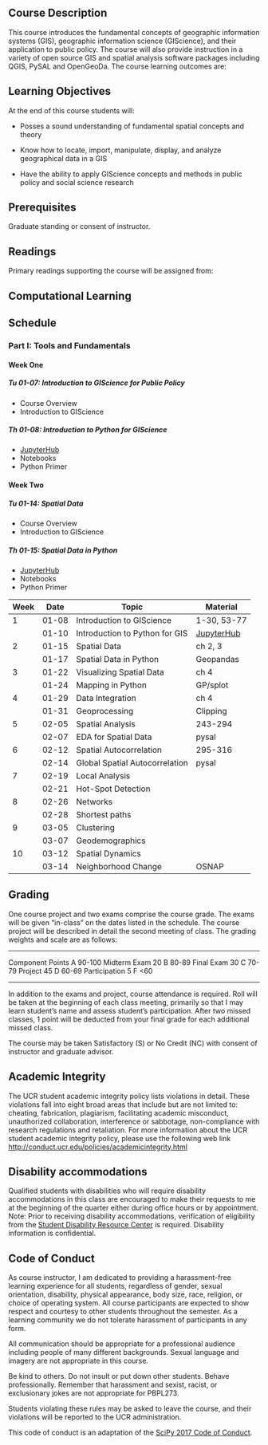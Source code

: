 ## Course Description

This course introduces the fundamental concepts of geographic
information systems (GIS), geographic information science (GIScience),
and their application to public policy. The course will also provide
instruction in a variety of open source GIS and spatial analysis
software packages including QGIS, PySAL and OpenGeoDa. The course
learning outcomes are:

## Learning Objectives

At the end of this course students will:


-   Posses a sound understanding of fundamental spatial concepts and theory

-   Know how to locate, import, manipulate, display, and analyze
    geographical data in a GIS

-   Have the ability to apply GIScience concepts and methods in public policy and
    social science research

## Prerequisites

Graduate standing or consent of instructor.

## Readings

Primary readings supporting the course will be assigned from:



## Computational Learning


## Schedule


### Part I: Tools and Fundamentals

#### Week One

##### Tu 01-07: Introduction to GIScience for Public Policy

* Course Overview
* Introduction to GIScience 

##### Th 01-08: Introduction to Python for GIScience

* [JupyterHub][JupyterHub]
* Notebooks
* Python Primer

#### Week Two

##### Tu 01-14: Spatial Data

* Course Overview
* Introduction to GIScience 

##### Th 01-15: Spatial Data in Python

* [JupyterHub][JupyterHub]
* Notebooks
* Python Primer



| Week |  Date | Topic                          | Material                 |
|------|-------|--------------------------------|--------------------------|
|    1 | 01-08 | Introduction to GIScience      | 1-30, 53-77              |
|      | 01-10 | Introduction to Python for GIS | [JupyterHub][JupyterHub] |
|    2 | 01-15 | Spatial Data                   | ch 2, 3                  |
|      | 01-17 | Spatial Data in Python         | Geopandas                |
|    3 | 01-22 | Visualizing Spatial Data       | ch 4                     |
|      | 01-24 | Mapping in Python              | GP/splot                 |
|    4 | 01-29 | Data Integration               | ch 4                     |
|      | 01-31 | Geoprocessing                  | Clipping                 |
|    5 | 02-05 | Spatial Analysis               | 243-294                  |
|      | 02-07 | EDA for Spatial Data           | pysal                    |
|    6 | 02-12 | Spatial Autocorrelation        | 295-316                  |
|      | 02-14 | Global Spatial Autocorrelation | pysal                    |
|    7 | 02-19 | Local Analysis                 |                          |
|      | 02-21 | Hot-Spot Detection             |                          |
|    8 | 02-26 | Networks                       |                          |
|      | 02-28 | Shortest paths                 |                          |
|    9 | 03-05 | Clustering                     |                          |
|      | 03-07 | Geodemographics                |                          |
|   10 | 03-12 | Spatial Dynamics               |                          |
|      | 03-14 | Neighborhood Change            | OSNAP                    |

## Grading

One course project and two exams comprise the course grade. The exams
will be given “in-class” on the dates listed in the schedule. The course
project will be described in detail the second meeting of class. The
grading weights and scale are as follows:

  --------------- -------- --- --------
  Component         Points A     90-100
  Midterm Exam          20 B      80-89
  Final Exam            30 C      70-79
  Project               45 D      60-69
  Participation          5 F     &lt;60
  --------------- -------- --- --------

In addition to the exams and project, course attendance is required.
Roll will be taken at the beginning of each class meeting, primarily so
that I may learn student’s name and assess student’s participation.
After two missed classes, 1 point will be deducted from your final grade
for each additional missed class.

The course may be taken Satisfactory (S) or No Credit (NC) with consent
of instructor and graduate advisor.


## Academic Integrity

The UCR student academic integrity policy lists violations in detail.
These violations fall into eight broad areas that include but are not
limited to: cheating, fabrication, plagiarism, facilitating academic
misconduct, unauthorized collaboration, interference or sabbotage,
non-compliance with research regulations and retaliation. For more
information about the UCR student academic integrity policy, please use
the following web link
<http://conduct.ucr.edu/policies/academicintegrity.html>

## Disability accommodations

Qualified students with disabilities who will require disability
accommodations in this class are encouraged to make their requests to me
at the beginning of the quarter either during office hours or by
appointment. Note: Prior to receiving disability accommodations,
verification of eligibility from the [Student Disability Resource
Center](http://sdrc.ucr.edu/) is required. Disability information is
confidential.

## Code of Conduct

As course instructor, I am dedicated to providing a harassment-free
learning experience for all students, regardless of gender, sexual
orientation, disability, physical appearance, body size, race, religion,
or choice of operating system. All course participants are expected to
show respect and courtesy to other students throughout the semester. As
a learning community we do not tolerate harassment of participants in
any form.

All communication should be appropriate for a professional audience
including people of many different backgrounds. Sexual language and
imagery are not appropriate in this course.

Be kind to others. Do not insult or put down other students. Behave
professionally. Remember that harassment and sexist, racist, or
exclusionary jokes are not appropriate for PBPL273.

Students violating these rules may be asked to leave the course, and
their violations will be reported to the UCR administration.

This code of conduct is an adaptation of the [SciPy 2017 Code of
Conduct](https://scipy2017.scipy.org/ehome/220975/493434/).



[JupyterHub]: https://geodatascience.net/hub/user-redirect/git-pull?repo=https%3A%2F%2Fgithub.com%2Fsjsrey%2Fpbpl273w19&app=notebook 
